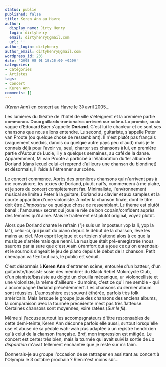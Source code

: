 ```yaml
---
status: publie
published: false
title: Keren Ann au Havre
author:
  display_name: Dirty Henry
  login: dirtyhenry
  email: dirtyhenry@gmail.com
  url: ''
author_login: dirtyhenry
author_email: dirtyhenry@gmail.com
wordpress_id: 235
date: '2005-05-01 18:28:00 +0200'
categories:
- Catégories
- Artistes
tags:
- Concert
- Keren Ann
comments: []
---
```

{*Keren Ann*} en concert au Havre le 30 avril 2005...

Les lumières du théâtre de l'hôtel de ville s'éteignent et la première partie commence. Deux gaillards trentenaires arrivent sur scène. Le premier, sosie vague d'Edouard Baer s'appelle __Doriand__. C'est lui le chanteur et ce sont ses chansons que nous allons entendre. Le second, guitariste, s'appelle Peter van Proote (ou quelque chose de ressemblant). Il n'est plutôt pas français (vaguement suèdois, danois ou quelque autre pays peu chaud) mais je le connais déjà pour l'avoir vu, seul, chanter ses chansons à lui, en première partie d'Autour de Lucie, il y a quelques semaines, au café de la danse. Apparemment, M. van Proote a participé à l'élaboration du 1er album de Doriand (dans lequel celui-ci reprend d'ailleurs une chanson du blondinet) et désormais, il l'aide à l'étrenner sur scène. 

Le concert commence. Après des premières chansons qui n'arrivent pas à me convaincre, les textes de Doriand, plutôt naïfs, commencent à me plaire, et je sors du concert complètement fan. Minimaliste, l'environnement musical se limite à Peter à la guitare, Doriand au clavier et aux samples et la courte apparition d'une violoniste. A noter la chanson finale, dont le titre doit être *L'imposteur* ou quelque chose de ressemblant. Le thème est plutôt banal : l'amoureux secret qui joue le rôle de bon copain/confident auprès des femmes qu'il aime. Mais le traitement est plutôt original, voyez  plutôt. 

Alors que Doriand chante le refrain ("je suis un imposteur yop la li, yop la la"), celui-ci, qui jouait du piano depuis le début de la chanson, lève les mains au ciel. Mon esprit logique et cartésien s'attend alors à ce que la musique s'arrête mais que nenni. La musique était pré-enregistrée (nous saurons par la suite que c'est Alain Chamfort qui a joué ce qu'on entendait) et le sournois singeait le jeu de piano depuis le début de la chanson. Petit chenapan va ! En tout cas, le public est séduit. 

C'est désormais à __Keren Ann__ d'entrer en scène, entourée d'un batteur, d'un guitariste/bassiste sosie des membres du Black Rebel Motorcycle Club, d'un pianiste/bassiste au doigté un chouilla mécanique, un violoncelliste et une violoniste, la même d'ailleurs - du moins, c'est ce qu'il me semble - qui a accompagné Doriand précédemment. Les chansons du dernier album sont réussies. L'atmosphère est souvent éthérée, parfois très folk américain. Mais lorsque le groupe joue des chansons des anciens albums, la comparaison avec la tournée précédente n'est pas très flatteuse. Certaines chansons sont moyennes, voire ratées (*Sur le fil*). 

Même si j'accuse surtout les accompagnateurs d'être responsables de cette demi-teinte, Keren Ann déconne parfois elle aussi, surtout lorsqu'elle use et abuse de sa pédale wah-wah plus adaptée à un registre hendrixien qu'à celui de la chanson française. Bref, mon impression est mitigée. Le concert est certes très bien, mais la tournée qui avait suivi la sortie de *La disparition* m'avait tellement enchantée que je reste sur ma faim. 

Donnerais-je au groupe l'occasion de se rattraper en assistant au concert à l'Olympia le 3 octobre prochain ? Rien n'est moins sûr...
